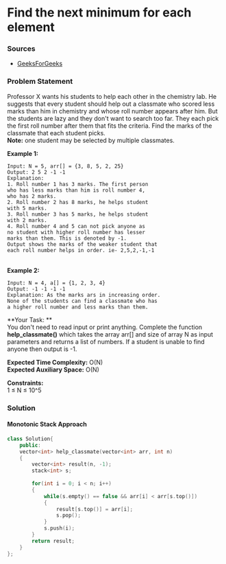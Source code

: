 # Find the next minimum for each element

### Sources

* [GeeksForGeeks](https://practice.geeksforgeeks.org/problems/fab3dbbdce746976ba35c7b9b24afde40eae5a04/1#)

### Problem Statement

Professor X wants his students to help each other in the chemistry lab. He suggests that every student should help out a classmate who scored less marks than him in chemistry and whose roll number appears after him. But the students are lazy and they don't want to search too far. They each pick the first roll number after them that fits the criteria. Find the marks of the classmate that each student picks.\
**Note:** one student may be selected by multiple classmates.

**Example 1:**

```
Input: N = 5, arr[] = {3, 8, 5, 2, 25}
Output: 2 5 2 -1 -1
Explanation: 
1. Roll number 1 has 3 marks. The first person 
who has less marks than him is roll number 4, 
who has 2 marks.
2. Roll number 2 has 8 marks, he helps student 
with 5 marks.
3. Roll number 3 has 5 marks, he helps student 
with 2 marks.
4. Roll number 4 and 5 can not pick anyone as 
no student with higher roll number has lesser 
marks than them. This is denoted by -1.
Output shows the marks of the weaker student that 
each roll number helps in order. ie- 2,5,2,-1,-1
```

\
**Example 2:**

```
Input: N = 4, a[] = {1, 2, 3, 4}
Output: -1 -1 -1 -1 
Explanation: As the marks ars in increasing order. 
None of the students can find a classmate who has 
a higher roll number and less marks than them.
```

**Your Task: ** \
You don't need to read input or print anything. Complete the function **help\_classmate()** which takes the array arr\[] and size of array N as input parameters and returns a list of numbers. If a student is unable to find anyone then output is -1.

**Expected Time Complexity:** O(N)\
**Expected Auxiliary Space:** O(N)

**Constraints:**\
1 ≤ N ≤ 10^5

### Solution

#### Monotonic Stack Approach

```cpp
class Solution{
    public:
    vector<int> help_classmate(vector<int> arr, int n) 
    { 
        vector<int> result(n, -1);
        stack<int> s;
        
        for(int i = 0; i < n; i++)
        {
            while(s.empty() == false && arr[i] < arr[s.top()])
            {
                result[s.top()] = arr[i];
                s.pop();
            }
            s.push(i);
        }
        return result;
    } 
};
```

